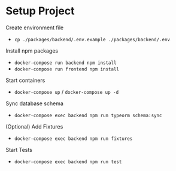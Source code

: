 # Setup Project

Create environment file
- `cp ./packages/backend/.env.example ./packages/backend/.env`

Install npm packages 
- `docker-compose run backend npm install`
- `docker-compose run frontend npm install`

Start containers
- `docker-compose up` / `docker-compose up -d`

Sync database schema
- `docker-compose exec backend npm run typeorm schema:sync`

(Optional) Add Fixtures
- `docker-compose exec backend npm run fixtures`

Start Tests
- `docker-compose exec backend npm run test`